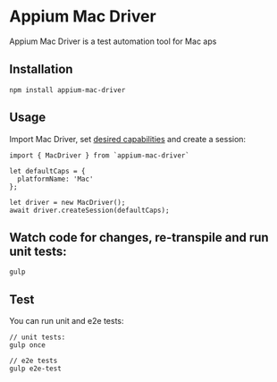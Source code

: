 Appium Mac Driver
===================

Appium Mac Driver is a test automation tool for Mac aps


## Installation
```
npm install appium-mac-driver
```

## Usage
Import Mac Driver, set [desired capabilities](http://appium.io/slate/en/1.5/?javascript#appium-server-capabilities) and create a session:

```
import { MacDriver } from `appium-mac-driver`

let defaultCaps = {
  platformName: 'Mac'
};

let driver = new MacDriver();
await driver.createSession(defaultCaps);
```

## Watch code for changes, re-transpile and run unit tests:

```
gulp
```

## Test


You can run unit and e2e tests:


```
// unit tests:
gulp once

// e2e tests
gulp e2e-test
```
